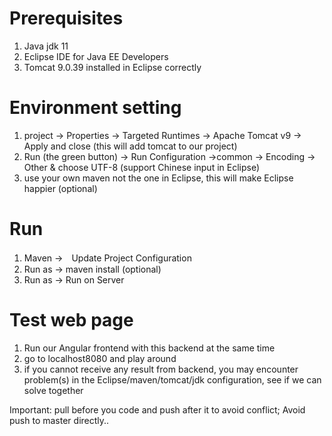 # Prerequisites
1. Java jdk 11 
2. Eclipse IDE for Java EE Developers
3. Tomcat 9.0.39 installed in Eclipse correctly

# Environment setting
1. project -> Properties -> Targeted Runtimes -> Apache Tomcat v9 -> Apply and close (this will add tomcat to our project)
2. Run (the green button) -> Run Configuration ->common -> Encoding -> Other & choose UTF-8 (support Chinese input in Eclipse)
3. use your own maven not the one in Eclipse, this will make Eclipse happier (optional)

# Run
1. Maven ->　Update Project Configuration
2. Run as -> maven install (optional)
3. Run as -> Run on Server


# Test web page 
1. Run our Angular frontend with this backend at the same time
2. go to localhost8080 and play around
3. if you cannot receive any result from backend, you may encounter problem(s) in the Eclipse/maven/tomcat/jdk configuration, see if we can solve together
 
Important: pull before you code and push after it to avoid conflict; Avoid push to master directly..

